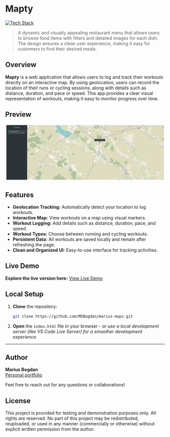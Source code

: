 # Mapty

[![Tech Stack](https://img.shields.io/badge/HTML%20%7C%20CSS%20%7C%20JavaScript-black?style=flat-square)](#)
> A dynamic and visually appealing restaurant menu that allows users to browse food items with filters and detailed images for each dish. The design ensures a clean user experience, making it easy for customers to find their desired meals.

## Overview

**Mapty** is a web application that allows users to log and track their workouts directly on an interactive map. By using geolocation, users can record the location of their runs or cycling sessions, along with details such as distance, duration, and pace or speed. This app provides a clear visual representation of workouts, making it easy to monitor progress over time.

## Preview

<p align="center">
  <img src="preview.png" alt="Project Preview" width="600">
</p>

## Features

- **Geolocation Tracking:** Automatically detect your location to log workouts.  
- **Interactive Map:** View workouts on a map using visual markers.  
- **Workout Logging:** Add details such as distance, duration, pace, and speed.  
- **Workout Types:** Choose between running and cycling workouts.  
- **Persistent Data:** All workouts are saved locally and remain after refreshing the page.  
- **Clean and Organized UI:** Easy-to-use interface for tracking activities.

## Live Demo

**Explore the live version here:** [View Live Demo](https://marius-maps.netlify.app/)

## Local Setup

1. **Clone** the repository:
   ```bash
   git clone https://github.com/MIBogdan/marius-maps.git
   ```
2. **Open** the `index.html` file in your browser
   *- or use a local development server (like VS Code Live Server) for a smoother development experience.*

---

## Author

**Marius Bogdan**  
[Personal portfolio](https://marius-bogdan.com/)

Feel free to reach out for any questions or collaborations!

## License

This project is provided for testing and demonstration purposes only. All rights are reserved. No part of this project may be redistributed, reuploaded, or used in any manner (commercially or otherwise) without explicit written permission from the author.
